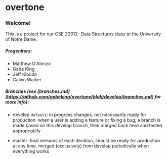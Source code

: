 # overtone

### Welcome!

This is a project for our CSE 20312- Data Structures class at the University of Notre Dame.

##### Progenitors:
* Matthew D'Alonzo
* Gabe King
* Jeff Klouda
* Calvin Walker

##### Branches (see [branches.md] (https://github.com/gabeking/overtone/blob/develop/branches.md) for more info):
* develop `default`: in progress changes, not necessarily ready for production. when a user is adding a feature or fixing a bug, a branch is made based on this develop branch, then merged back here and tested appropriately

* master: final versions of each iteration, should be ready for production at any time. merged (exclusively) from develop periodically when everything works
